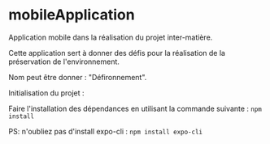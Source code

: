 # mobileApplication

Application mobile dans la réalisation du projet inter-matière.

Cette application sert à donner des défis pour la réalisation de la préservation de l'environnement.

Nom peut être donner : "Défironnement".

Initialisation du projet : 

Faire l'installation des dépendances en utilisant la commande suivante : 
```npm install```

PS: n'oubliez pas d'install expo-cli : 
```npm install expo-cli```